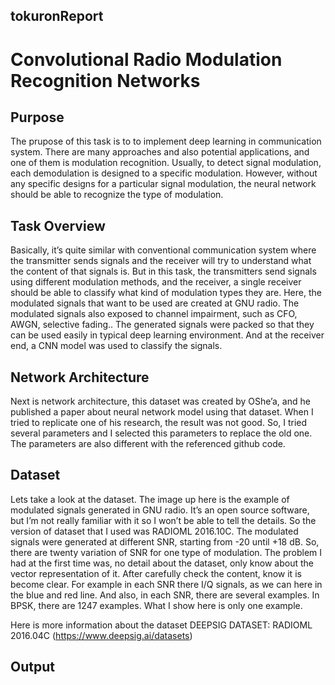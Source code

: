 ## tokuronReport

# Convolutional Radio Modulation Recognition Networks

## Purpose

The prupose of this task is to to implement deep learning in communication system. There are many approaches and also potential applications, and one of them is modulation recognition. Usually, to detect signal modulation, each demodulation is designed to a specific modulation. However, without any specific designs for a particular signal modulation, the neural network should be able to recognize the type of modulation.

## Task Overview

Basically, it’s quite similar with conventional communication system where the transmitter sends signals and the receiver will try to understand what the content of that signals is. But in this task, the transmitters send signals using different modulation methods, and the receiver, a single receiver should be able to classify what kind of modulation types they are. Here, the modulated signals that want to be used are created at GNU radio. The modulated signals also exposed to channel impairment, such as CFO, AWGN, selective fading.. The generated signals were packed so that they can be used easily in typical deep learning environment. And at the receiver end, a CNN model was used to classify the signals.

## Network Architecture

Next is network architecture, this dataset was created by OShe’a, and he published a paper about neural network model using that dataset. When I tried to replicate one of his research, the result was not good. So, I tried several parameters and I selected this parameters to replace the old one. The parameters are also different with the referenced github code.

## Dataset 

Lets take a look at the dataset. The image up here is the example of modulated signals generated in GNU radio. It’s an open source software, but I’m not really familiar with it so I won’t be able to tell the details. So the version of dataset that I used was RADIOML 2016.10C. The modulated signals were generated at different SNR, starting from -20 until +18 dB. So, there are twenty variation of SNR for one type of modulation. The problem I had at the first time was, no detail about the dataset, only know about the vector representation of it. After carefully check the content, know it is become clear. For example in each SNR there I/Q signals, as we can here in the blue and red line.  And also, in each SNR, there are several examples. In BPSK, there are 1247 examples. What I show here is only one example.

Here is more information about the dataset
DEEPSIG DATASET: RADIOML 2016.04C (https://www.deepsig.ai/datasets)

## Output



